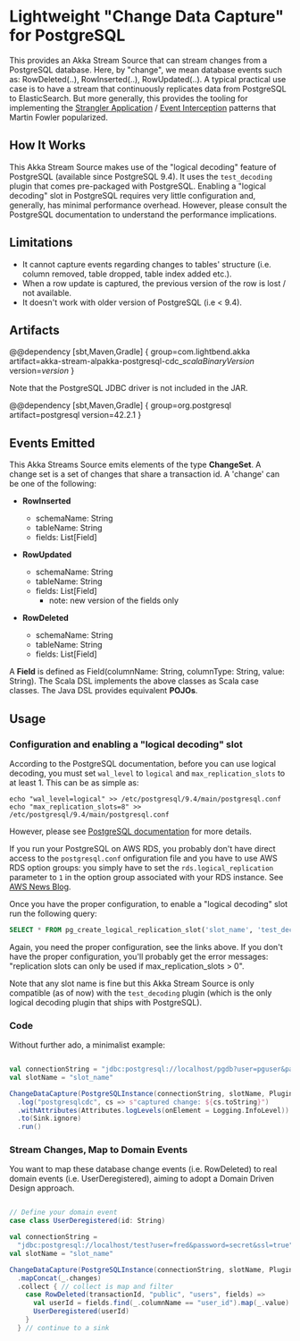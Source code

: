 # Lightweight "Change Data Capture" for PostgreSQL

This provides an Akka Stream Source that can stream changes from a PostgreSQL database. Here, by
"change", we mean database events such as: RowDeleted(..), RowInserted(..), RowUpdated(..). A
typical practical use case is to have a stream that continuously replicates data from PostgreSQL to ElasticSearch. But more generally,
this provides the tooling for implementing the [Strangler Application](https://www.martinfowler.com/bliki/StranglerApplication.html) /
[Event Interception](https://www.martinfowler.com/bliki/EventInterception.html) patterns that Martin Fowler popularized.

## How It Works

This Akka Stream Source makes use of the "logical decoding" feature of PostgreSQL (available since PostgreSQL 9.4).
It uses the `test_decoding` plugin that comes pre-packaged with PostgreSQL. Enabling a "logical decoding" slot
in PostgreSQL requires very little configuration and, generally, has minimal performance overhead. However, please consult
the PostgreSQL documentation to understand the performance implications.

## Limitations

* It cannot capture events regarding changes to tables' structure (i.e. column removed, table dropped, table
index added etc.).
* When a row update is captured, the previous version of the row is lost / not available.
* It doesn't work with older version of PostgreSQL (i.e < 9.4).

## Artifacts

@@dependency [sbt,Maven,Gradle] {
  group=com.lightbend.akka
  artifact=akka-stream-alpakka-postgresql-cdc_$scalaBinaryVersion$
  version=$version$
}

Note that the PostgreSQL JDBC driver is not included in the JAR.

@@dependency [sbt,Maven,Gradle] {
  group=org.postgresql
  artifact=postgresql
  version=42.2.1
}

## Events Emitted

This Akka Streams Source emits elements of the type **ChangeSet**. A change set is a set of changes that share a
transaction id. A 'change' can be one of the following:

* **RowInserted**
    * schemaName: String
    * tableName: String
    * fields: List[Field]

* **RowUpdated**
    * schemaName: String
    * tableName: String
    * fields: List[Field]
        * note: new version of the fields only

* **RowDeleted**
    * schemaName: String
    * tableName: String
    * fields: List[Field]

A **Field** is defined as Field(columnName: String, columnType: String, value: String). The Scala DSL implements the above
classes as Scala case classes. The Java DSL provides equivalent **POJOs**.

## Usage

### Configuration and enabling a "logical decoding" slot

According to the PostgreSQL documentation, before you can use logical decoding, you must set `wal_level` to `logical` and
`max_replication_slots` to at least 1. This can be as simple as:

```
echo "wal_level=logical" >> /etc/postgresql/9.4/main/postgresql.conf
echo "max_replication_slots=8" >> /etc/postgresql/9.4/main/postgresql.conf
```

However, please see [PostgreSQL documentation](https://www.postgresql.org/docs/9.4/static/logicaldecoding-example.html) for more details.

If you run your PostgreSQL on AWS RDS, you probably don't have direct access to the `postgresql.conf` onfiguration file and you have to use
AWS RDS option groups: you simply have to set the ```rds.logical_replication``` parameter to ```1``` in the option group
associated with your RDS instance. See [AWS News Blog](https://aws.amazon.com/blogs/aws/amazon-rds-for-postgresql-new-minor-versions-logical-replication-dms-and-more/).

Once you have the proper configuration, to enable a "logical decoding" slot run the following query:

```sql
SELECT * FROM pg_create_logical_replication_slot('slot_name', 'test_decoding');
```

Again, you need the proper configuration, see the links above. If you don't have the proper configuration, you'll probably get the error messages: "replication slots can only be used if max_replication_slots > 0".

Note that any slot name is fine but this Akka Stream Source is only compatible (as of now)
with the `test_decoding` plugin (which is the only logical decoding plugin that ships with PostgreSQL).

### Code

Without further ado, a minimalist example:

``` scala

val connectionString = "jdbc:postgresql://localhost/pgdb?user=pguser&password=pguser"
val slotName = "slot_name"

ChangeDataCapture(PostgreSQLInstance(connectionString, slotName, Plugins.TestDecoding))
  .log("postgresqlcdc", cs => s"captured change: ${cs.toString}")
  .withAttributes(Attributes.logLevels(onElement = Logging.InfoLevel))
  .to(Sink.ignore)
  .run()

```

### Stream Changes, Map to Domain Events

You want to map these database change events (i.e. RowDeleted) to real domain events (i.e. UserDeregistered), aiming to adopt a Domain Driven Design approach.

```scala

// Define your domain event
case class UserDeregistered(id: String)

val connectionString =
  "jdbc:postgresql://localhost/test?user=fred&password=secret&ssl=true"
val slotName = "slot_name"

ChangeDataCapture(PostgreSQLInstance(connectionString, slotName, Plugins.TestDecoding))
  .mapConcat(_.changes)
  .collect { // collect is map and filter
    case RowDeleted(transactionId, "public", "users", fields) =>
      val userId = fields.find(_.columnName == "user_id").map(_.value).getOrElse("unknown")
      UserDeregistered(userId)
    }
  } // continue to a sink

```


